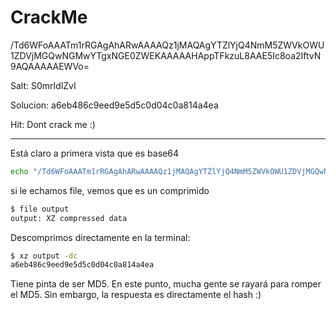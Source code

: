 # CrackMe

/Td6WFoAAATm1rRGAgAhARwAAAAQz1jMAQAgYTZlYjQ4NmM5ZWVkOWU1ZDVjMGQwNGMwYTgxNGE0ZWEKAAAAAHAppTFkzuL8AAE5Ic8oa2IftvN9AQAAAAAEWVo=

Salt: S0mrIdlZvI

Solucion: a6eb486c9eed9e5d5c0d04c0a814a4ea

Hit: Dont crack me :)

-------------------------------------------------------


Está claro a primera vista que es base64

```bash
echo "/Td6WFoAAATm1rRGAgAhARwAAAAQz1jMAQAgYTZlYjQ4NmM5ZWVkOWU1ZDVjMGQwNGMwYTgxNGE0ZWEKAAAAAHAppTFkzuL8AAE5Ic8oa2IftvN9AQAAAAAEWVo=" | base64 -d > output
```

si le echamos file, vemos que es un comprimido

```bash
$ file output 
output: XZ compressed data
```

Descomprimos directamente en la terminal:

```bash
$ xz output -dc
a6eb486c9eed9e5d5c0d04c0a814a4ea
```

Tiene pinta de ser MD5. En este punto, mucha gente se rayará para romper el MD5. Sin embargo, la respuesta es directamente el hash :)
